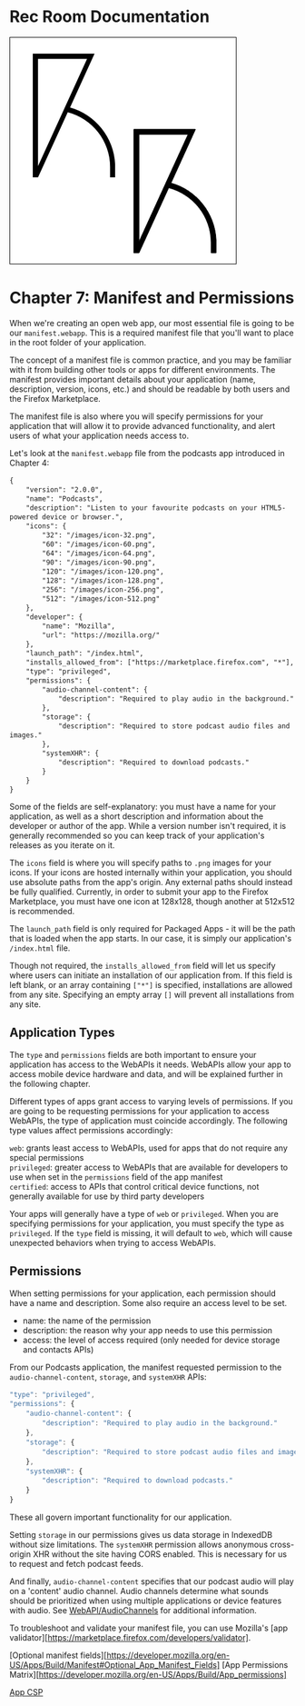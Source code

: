 # Rec Room Documentation

![Rec Room logo](images/recroom-logo.jpg?raw=true)


# Chapter 7: Manifest and Permissions

When we're creating an open web app, our most essential file is going to be our `manifest.webapp`. This is a required manifest file that you'll want to place in the root folder of your application.

The concept of a manifest file is common practice, and you may be familiar with it from building other tools or apps for different environments. The manifest provides important details about your application (name, description, version, icons, etc.) and should be readable by both users and the Firefox Marketplace.

The manifest file is also where you will specify permissions for your application that will allow it to provide advanced functionality, and alert users of what your application needs access to.

Let's look at the `manifest.webapp` file from the podcasts app introduced in Chapter 4:

```
{
    "version": "2.0.0",
    "name": "Podcasts",
    "description": "Listen to your favourite podcasts on your HTML5-powered device or browser.",
    "icons": {
        "32": "/images/icon-32.png",
        "60": "/images/icon-60.png",
        "64": "/images/icon-64.png",
        "90": "/images/icon-90.png",
        "120": "/images/icon-120.png",
        "128": "/images/icon-128.png",
        "256": "/images/icon-256.png",
        "512": "/images/icon-512.png"
    },
    "developer": {
        "name": "Mozilla",
        "url": "https://mozilla.org/"
    },
    "launch_path": "/index.html",
    "installs_allowed_from": ["https://marketplace.firefox.com", "*"],
    "type": "privileged",
    "permissions": {
        "audio-channel-content": {
            "description": "Required to play audio in the background."
        },
        "storage": {
            "description": "Required to store podcast audio files and images."
        },
        "systemXHR": {
            "description": "Required to download podcasts."
        }
    }
}
```

Some of the fields are self-explanatory: you must have a name for your application, as well as a short description and information about the developer or author of the app. While a version number isn't required, it is generally recommended so you can keep track of your application's releases as you iterate on it.

The `icons` field is where you will specify paths to `.png` images for your icons. If your icons are hosted internally within your application, you should use absolute paths from the app's origin. Any external paths should instead be fully qualified. Currently, in order to submit your app to the Firefox Marketplace, you must have one icon at 128x128, though another at 512x512 is recommended.

The `launch_path` field is only required for Packaged Apps - it will be the path that is loaded when the app starts. In our case, it is simply our application's `/index.html` file.

Though not required, the `installs_allowed_from` field will let us specify where users can initiate an installation of our application from. If this field is left blank, or an array containing `["*"]` is specified, installations are allowed from any site. Specifying an empty array `[]` will prevent all installations from any site.

## Application Types
The `type` and `permissions` fields are both important to ensure your application has access to the WebAPIs it needs. WebAPIs allow your app to access mobile device hardware and data, and will be explained further in the following chapter.

Different types of apps grant access to varying levels of permissions. If you are going to be requesting permissions for your application to access WebAPIs, the type of application must coincide accordingly. The following type values affect permissions accordingly:

`web`: grants least access to WebAPIs, used for apps that do not require any special permissions  
`privileged`: greater access to WebAPIs that are available for developers to use when set in the `permissions` field of the app manifest  
`certified`: access to APIs that control critical device functions, not generally available for use by third party developers

Your apps will generally have a type of `web` or `privileged`. When you are specifying permissions for your application, you must specify the type as `privileged`. If the `type` field is missing, it will default to `web`, which will cause unexpected behaviors when trying to access WebAPIs.

## Permissions
When setting permissions for your application, each permission should have a name and description. Some also require an access level to be set.

- name: the name of the permission
- description: the reason why your app needs to use this permission
- access: the level of access required (only needed for device storage and contacts APIs)

From our Podcasts application, the manifest requested permission to the `audio-channel-content`, `storage`, and `systemXHR` APIs:

```javascript
"type": "privileged",
"permissions": {
    "audio-channel-content": {
        "description": "Required to play audio in the background."
    },
    "storage": {
        "description": "Required to store podcast audio files and images."
    },
    "systemXHR": {
        "description": "Required to download podcasts."
    }
}
````

These all govern important functionality for our application.

Setting `storage` in our permissions gives us data storage in IndexedDB without size limitations. The `systemXHR` permission allows anonymous cross-origin XHR without the site having CORS enabled. This is necessary for us to request and fetch podcast feeds.

And finally, `audio-channel-content` specifies that our podcast audio will play on a 'content' audio channel. Audio channels determine what sounds should be prioritized when using multiple applications or device features with audio. See [WebAPI/AudioChannels](https://wiki.mozilla.org/WebAPI/AudioChannels) for additional information.


To troubleshoot and validate your manifest file, you can use Mozilla's [app validator][https://marketplace.firefox.com/developers/validator].

[Optional manifest fields][https://developer.mozilla.org/en-US/Apps/Build/Manifest#Optional_App_Manifest_Fields]
[App Permissions Matrix][https://developer.mozilla.org/en-US/Apps/Build/App_permissions]


[App CSP](https://developer.mozilla.org/en-US/Apps/CSP)



